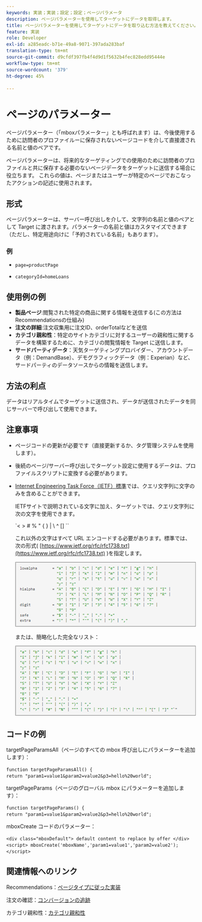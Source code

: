 ```yaml
---
keywords: 実装；実装；設定；設定；ページパラメータ
description: ページパラメーターを使用してターゲットにデータを取得します。
title: ページパラメーターを使用してターゲットにデータを取り込む方法を教えてください。
feature: 実装
role: Developer
exl-id: a285eadc-b71e-49a8-9071-397ada283baf
translation-type: tm+mt
source-git-commit: d9cfdf397fb4f4d9d1f5632b4fec828edd95444e
workflow-type: tm+mt
source-wordcount: '379'
ht-degree: 45%

---
```


# ページのパラメーター

ページパラメーター（「mboxパラメーター」とも呼ばれます）は、今後使用するために訪問者のプロファイルーに保存されないページコードを介して直接渡される名前と値のペアです。

ページパラメーターは、将来的なターゲティングでの使用のために訪問者のプロファイルと共に保存する必要のないページデータをターゲットに送信する場合に役立ちます。 これらの値は、ページまたはユーザーが特定のページでおこなったアクションの記述に使用されます。

## 形式

ページパラメーターは、サーバー呼び出しを介して、文字列の名前と値のペアとして Target に渡されます。パラメーターの名前と値はカスタマイズできます（ただし、特定用途向けに「予約されている名前」もあります）。

### 例

* `page=productPage`

* `categoryId=homeLoans`

## 使用例の例

* **製品ページ**:閲覧された特定の商品に関する情報を送信する(この方法はRecommendationsの仕組み)
* **注文の詳細**:注文収集用に注文ID、orderTotalなどを送信
* **カテゴリ親和性**：特定のサイトカテゴリに対するユーザーの親和性に関するデータを構築するために、カテゴリの閲覧情報を Target に送信します。
* **サードパーティデータ**：天気ターゲティングプロバイダー、アカウントデータ（例：DemandBase）、デモグラフィックデータ（例：Experian）など、サードパーティのデータソースからの情報を送信します。

## 方法の利点

データはリアルタイムでターゲットに送信され、データが送信されたデータを同じサーバーで呼び出して使用できます。

## 注意事項

* ページコードの更新が必要です（直接更新するか、タグ管理システムを使用します）。
* 後続のページ/サーバー呼び出しでターゲット設定に使用するデータは、プロファイルスクリプトに変換する必要があります。
* [Internet Engineering Task Force（IETF）標準](https://www.ietf.org/rfc/rfc3986.txt)では、クエリ文字列に文字のみを含めることができます。

   IETFサイトで説明されている文字に加え、ターゲットでは、クエリ文字列に次の文字を使用できます。

   `&lt; > # % &quot; { } | \\ ^ \[\] \``

   これ以外の文字はすべて URL エンコードする必要があります。標準では、次の形式( [https://www.ietf.org/rfc/rfc1738.txt](https://www.ietf.org/rfc/rfc1738.txt) )を指定します。

   ![](assets/ietf1.png)

   または、簡略化した完全なリスト：

   ![](assets/ietf2.png)

## コードの例

targetPageParamsAll（ページのすべての mbox 呼び出しにパラメーターを追加します）：

`function targetPageParamsAll() { return "param1=value1&param2=value2&p3=hello%20world";`

targetPageParams（ページのグローバル mbox にパラメーターを追加します）：

`function targetPageParams() { return "param1=value1&param2=value2&p3=hello%20world";`

mboxCreate コードのパラメーター：

`<div class="mboxDefault"> default content to replace by offer </div> <script> mboxCreate('mboxName','param1=value1','param2=value2'); </script>`

## 関連情報へのリンク

Recommendations：[ページタイプに従った実装](/help/c-recommendations/plan-implement.md#reference_DE38BB07BD3C4511B176CDAB45E126FC)

注文の確認：[コンバージョンの追跡](/help/c-implementing-target/c-implementing-target-for-client-side-web/how-to-deployatjs/implementing-target-without-a-tag-manager.md#task_E85D2F64FEB84201A594F2288FABF053)

カテゴリ親和性：[カテゴリ親和性](/help/c-target/c-visitor-profile/category-affinity.md#concept_75EC1E1123014448B8B92AD16B2D72CC)
